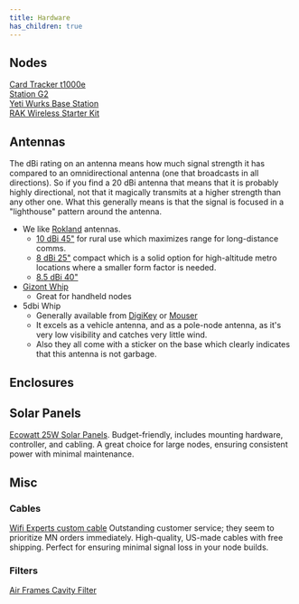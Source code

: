 ```yaml
---
title: Hardware
has_children: true
---
```


## Nodes
[Card Tracker t1000e](card_tracker_t1000e.md)  
[Station G2](station_g2.md)  
[Yeti Wurks Base Station](yeti_wurks_base_station.md)  
[RAK Wireless Starter Kit](rak_wireless_starter_kit.md)
## Antennas
The dBi rating on an antenna means how much signal strength it has compared to an omnidirectional antenna (one that broadcasts in all directions). So if you find a 20 dBi antenna that means that it is probably highly directional, not that it magically transmits at a higher strength than any other one. What this generally means is that the signal is focused in a "lighthouse" pattern around the antenna.   

* We like [Rokland](https://store.rokland.com/collections/all-helium-antennnas) antennas.   
    * [10 dBi 45"](https://store.rokland.com/collections/802-11ah-wi-fi-halow/products/10-dbi-backcountry-n-male-omni-outdoor-helium-915-mhz-antenna-48-for-rak-miner-2-nebra-indoor-bobcat-hotspots) for rural use which maximizes range for long-distance comms.  
    * [8 dBi 25"](https://store.rokland.com/collections/802-11ah-wi-fi-halow/products/8-dbi-omni-outdoor-915mhz-fiberglass-antenna-for-lora-halow-application) compact which is a solid option for high-altitude metro locations where a smaller form factor is needed.    
    * [8.5 dBi 40"](https://store.rokland.com/collections/802-11ah-wi-fi-halow/products/8-dbi-n-male-omni-outdoor-helium-915-mhz-antenna-large-profile-40-for-rak-miner-2-nebra-sensecap-m1-bobcat-hotspots)
* [Gizont Whip](https://muzi.works/products/whip-antenna-17cm)    
    * Great for handheld nodes 
* 5dbi Whip
    * Generally available from [DigiKey](https://www.digikey.com/en/products/detail/te-connectivity-laird/MA9-5N/3486940?gclsrc=aw.ds&utm_adgroup=TE%20Connectivity&utm_source=google&utm_medium=cpc&utm_campaign=Dynamic%20Search_EN_Focus%20Suppliers&utm_term=&utm_content=TE%20Connectivity&utm_id=go_cmp-9265913509_adg-96715732289_ad-665604607094_dsa-451600062399_dev-c_ext-_prd-_sig-CjwKCAiApY-7BhBjEiwAQMrrEVQYr_fM6hCxkDywiq5_Hz-rnyDXedaqfPL67DFLYP6yqqXqcF_AOBoCJpAQAvD_BwE&gad_source=1) or [Mouser](https://www.mouser.com/ProductDetail/TE-Connectivity-Laird-External-Antennas/MA9-5N?qs=EU6FO9ffTwex0YegmgkD9w%3D%3D&srsltid=AfmBOopHNLV3Kh6rCLOd3EBbZ0_CZGOcXf_02LbtEqz11eigWGvsH9q5 
    )
    * It excels as a vehicle antenna, and as a pole-node antenna, as it's very low visibility and catches very little wind. 
    * Also they all come with a sticker on the base which clearly indicates that this antenna is not garbage.

## Enclosures 
## Solar Panels  
[Ecowatt 25W Solar Panels](https://www.amazon.com/dp/B00PFGP0EA). Budget-friendly, includes mounting hardware, controller, and cabling. A great choice for large nodes, ensuring consistent power with minimal maintenance.
## Misc
### Cables
[Wifi Experts custom cable](https://wifiexpert.us/customRFCable.php)
Outstanding customer service; they seem to prioritize MN orders immediately. High-quality, US-made cables with free shipping. Perfect for ensuring minimal signal loss in your node builds.
### Filters
[Air Frames Cavity Filter](https://shop.airframes.io/products/lora-915mhz-filter)